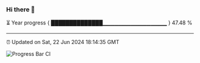### Hi there 👋

⏳ Year progress { ██████████████▁▁▁▁▁▁▁▁▁▁▁▁▁▁▁▁ } 47.48 %

---

⏰ Updated on Sat, 22 Jun 2024 18:14:35 GMT

![Progress Bar CI](https://github.com/liununu/liununu/workflows/Progress%20Bar%20CI/badge.svg)
